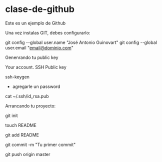 # clase-de-github
Este es un ejemplo de Github

Una vez instalas GIT, debes configurarlo:

git config --global user.name "José Antonio Guinovart"
git config --global user.email "email@dominio.com"

Genenrando tu public key

Your account.
SSH Public key

ssh-keygen

- agregarle un password

cat ~/.ssh/id_rsa.pub

Arrancando tu proyecto:

git init

touch README

git add README

git commit -m "Tu primer commit"

git push origin master
